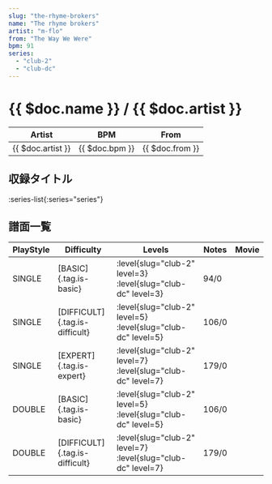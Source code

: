 ```yaml
---
slug: "the-rhyme-brokers"
name: "The rhyme brokers"
artist: "m-flo"
from: "The Way We Were"
bpm: 91
series:
  - "club-2"
  - "club-dc"
---
```


# {{ $doc.name }} / {{ $doc.artist }}

|Artist|BPM|From|
|------|---|----|
|{{ $doc.artist }}|{{ $doc.bpm }}|{{ $doc.from }}|

## 収録タイトル

:series-list{:series="series"}

## 譜面一覧

|PlayStyle|Difficulty|Levels|Notes|Movie|
|---------|----------|------|-----|-----|
|SINGLE|[BASIC]{.tag.is-basic}|:level{slug="club-2" level=3} :level{slug="club-dc" level=3}|94/0||
|SINGLE|[DIFFICULT]{.tag.is-difficult}|:level{slug="club-2" level=5} :level{slug="club-dc" level=5}|106/0||
|SINGLE|[EXPERT]{.tag.is-expert}|:level{slug="club-2" level=7} :level{slug="club-dc" level=7}|179/0||
|DOUBLE|[BASIC]{.tag.is-basic}|:level{slug="club-2" level=5} :level{slug="club-dc" level=5}|106/0||
|DOUBLE|[DIFFICULT]{.tag.is-difficult}|:level{slug="club-2" level=7} :level{slug="club-dc" level=7}|179/0||
